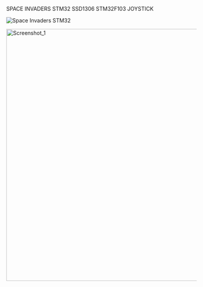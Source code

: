 SPACE INVADERS STM32 SSD1306 STM32F103 JOYSTICK

![Space Invaders STM32](https://github.com/offpic/SPACE-INVADERS-STM32-SSD1306-STM32F103-JOYSTICK/assets/31142397/105f530e-317e-43f4-a440-5f7c279a1a89)

<img width="666" alt="Screenshot_1" src="https://github.com/offpic/SPACE-INVADERS-STM32-SSD1306-STM32F103-JOYSTICK/assets/31142397/f724c628-b137-4f6e-a94a-ea5e67e6f268">
